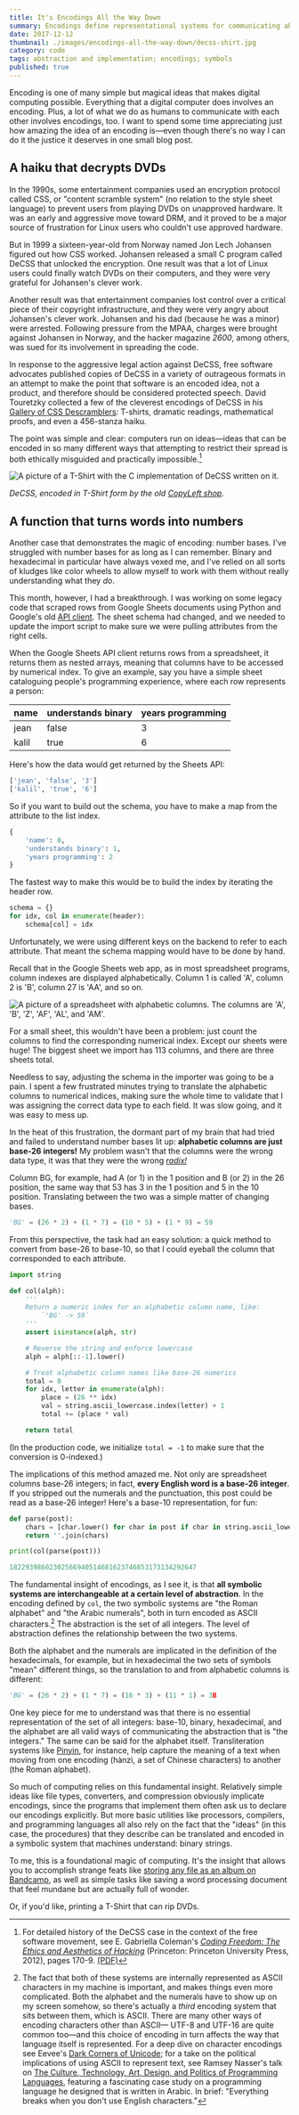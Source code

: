 ```yaml
---
title: It's Encodings All the Way Down
summary: Encodings define representational systems for communicating abstractions. That's why they let you do magical things, like use a haiku, or a T-Shirt, to decrypt DVDs.
date: 2017-12-12
thumbnail: ./images/encodings-all-the-way-down/decss-shirt.jpg
category: code
tags: abstraction and implementation; encodings; symbols
published: true
---
```


Encoding is one of many simple but magical ideas that makes digital computing possible.
Everything that a digital computer does involves an encoding. Plus, a lot of what we do as humans to
communicate with each other involves encodings, too. I want to spend some time
appreciating just how amazing the idea of an encoding is&mdash;even though there's
no way I can do it the justice it deserves in one small blog post.

## A haiku that decrypts DVDs

In the 1990s, some entertainment companies used
an encryption protocol called CSS, or "content scramble system" (no relation to
the style sheet language)
to prevent users from playing DVDs on unapproved hardware. It was an early and
aggressive move toward DRM, and it proved to be a major source of frustration for
Linux users who couldn't use approved hardware.

But in 1999 a sixteen-year-old from Norway named Jon Lech Johansen figured out how CSS worked.
Johansen released a small C program called DeCSS that unlocked the encryption.
One result was that a lot of Linux users could
finally watch DVDs on their computers, and they were very grateful for Johansen's clever work.

Another result was that entertainment companies lost control over a critical piece of their
copyright infrastructure, and they were very angry about Johansen's clever
work. Johansen and his dad (because he was a minor) were arrested. Following
pressure from the MPAA, charges were brought against Johansen in Norway, and
the hacker magazine *2600*, among others, was sued for its involvement in
spreading the code.

In response to the aggressive legal action against DeCSS, free software
advocates published copies of DeCSS in a variety of outrageous formats in an attempt to
make the point that software is an encoded idea, not a product, and therefore should be
considered protected speech. David Touretzky collected a few of the cleverest
encodings of DeCSS in his [Gallery of CSS
Descramblers](http://www.cs.cmu.edu/~dst/DeCSS/Gallery/): T-shirts, dramatic
readings, mathematical proofs, and even a 456-stanza haiku.

The point was simple and clear: computers run on ideas&mdash;ideas that can
be encoded in so many different ways that attempting to restrict their spread
is both ethically misguided and practically impossible.[^coleman]

<img class="img img-responsive center-block"
     alt="A picture of a T-Shirt with the C implementation of DeCSS written on it."
     src="/static/images/blog/encodings-all-the-way-down/decss-shirt.jpg" />

<p class="text-center small">
    <em>DeCSS, encoded in T-Shirt form by the old
    <a href="http://web.archive.org/web/20040310112358/http://www.copyleft.net:80/item.phtml?dynamic=1&referer=%2Fitem.phtml%3Fdynamic%3D1%26page%3Dproduct_276_back.phtml&page=product_271_front.phtml">CopyLeft shop</a>.</em>
</p>

## A function that turns words into numbers

Another case that demonstrates the magic of encoding: number bases.
I've struggled with number bases for as long as
I can remember. Binary and hexadecimal in particular have always
vexed me, and I've relied on all sorts of kludges like color wheels to allow myself to work with
them without really understanding what they _do_. 

This month, however, I had a breakthrough. I was working on some legacy
code that scraped rows from Google Sheets documents
using Python and Google's old
[API client](https://github.com/google/google-api-python-client). The sheet 
schema had changed, and we needed to update the import script to make
sure we were pulling attributes from the right cells.

When the Google Sheets API client returns rows from a
spreadsheet, it returns them as nested arrays, meaning that columns have to be
accessed by numerical index. To give an example, say you have a simple sheet
cataloguing people's programming experience, where each row represents a person:

<div class="row">
    <div class="col-xs-12 col-md-6">
        <table class="table table-responsive table-bordered">
            <thead>
                <tr>
                    <th>name</th>
                    <th>understands binary</th>
                    <th>years programming</th>
                </tr>
            </thead>
            <tbody>
                <tr>
                    <td>jean</td>
                    <td>false</td>
                    <td>3</td>
                </tr>
                <tr>
                    <td>kalil</td>
                    <td>true</td>
                    <td>6</td>
                </tr>
            </tbody>
        </table>
    </div>
</div>

Here's how the data would get returned by the Sheets API:

```python
['jean', 'false', '3']
['kalil', 'true', '6']
```

So if you want to build out the schema, you have to make a map from the
attribute to the list index.

```python
{
    'name': 0,
    'understands binary': 1,
    'years programming': 2
}
```

The fastest way to make this would be to build the index by iterating the header row.

```python
schema = {}
for idx, col in enumerate(header):
    schema[col] = idx
```

Unfortunately, we were using different keys on the backend to refer to each
attribute. That meant the schema mapping would have to be done by hand. 

Recall that in the Google Sheets web app, as in most spreadsheet programs,
column indexes are displayed alphabetically. Column 1 is called 'A', column 2
is 'B', column 27 is 'AA', and so on.

![A picture of a spreadsheet with alphabetic columns. The columns are 'A', 'B',
'Z', 'AF', 'AL', and
'AM'.](/static/images/blog/encodings-all-the-way-down/alphabetic-columns.png)

For a small sheet, this wouldn't have been a problem: just count the columns to 
find the corresponding numerical index. Except our sheets were huge!
The biggest sheet we import has 113 columns, and there are three sheets total. 

Needless to say, adjusting the schema in the importer was going to be a
pain. I spent a few frustrated minutes trying to translate the
alphabetic columns to numerical indices, making sure the whole time to validate
that I was assigning the correct data type to each field. It was slow going,
and it was easy to mess up.

In the heat of this frustration, the dormant part of my brain that had
tried and failed to understand number bases lit up: **alphabetic columns are just
base-26 integers!** My problem wasn't that the columns were the wrong data type,
it was that they were the wrong [_radix!_](https://en.wikipedia.org/wiki/Radix)

Column BG, for example, had A (or 1) in the 1
position and B (or 2) in the 26 position, the same way that 53 has 3 in the
1 position and 5 in the 10 position. Translating between the two was
a simple matter of changing bases.

```python
'BG' = (26 * 2) + (1 * 7) = (10 * 5) + (1 * 9) = 59
```

From this perspective, the task had an easy solution:
a quick method to convert from base-26 to base-10, so that I could eyeball
the column that corresponded to each attribute.

```python
import string

def col(alph):
    '''
    Return a numeric index for an alphabetic column name, like:
        `'BG' -> 59`
    '''
    assert isinstance(alph, str)

    # Reverse the string and enforce lowercase
    alph = alph[::-1].lower()

    # Treat alphabetic column names like base-26 numerics
    total = 0 
    for idx, letter in enumerate(alph):
        place = (26 ** idx)
        val = string.ascii_lowercase.index(letter) + 1
        total += (place * val)

    return total
```

(In the production code, we initialize `total = -1` to make sure that the
conversion is 0-indexed.)

The implications of this method amazed me. Not only are
spreadsheet columns base-26 integers; in fact, **every English word is a base-26
integer**. If you stripped out the numerals and the punctuation, this post could
be read as a base-26 integer! Here's a base-10 representation, for fun:

```python
def parse(post):
    chars = [char.lower() for char in post if char in string.ascii_lowercase]
    return ''.join(chars) 

print(col(parse(post)))

18229398602302566940514681623746853173134292647
```

The fundamental insight of encodings, as I see it, is that **all symbolic
systems are interchangeable at a certain level of abstraction**. In the
encoding defined by `col`, the two symbolic systems are "the Roman alphabet" and
"the Arabic numerals", both in turn encoded as ASCII characters.[^ascii] The abstraction
is the set of all integers. The level of abstraction defines the relationship between the two systems.

Both the alphabet and the numerals are implicated in the definition of the hexadecimals,
for example, but in hexadecimal the two sets of symbols "mean" different things,
so the translation to and from alphabetic columns is different:

```python
'BG' = (26 * 2) + (1 * 7) = (16 * 3) + (11 * 1) = 3B
```

One key piece for me to understand was that there is no essential representation
of the set of all integers: base-10, binary, hexadecimal, and the alphabet are
all valid ways of communicating the abstraction that is "the integers." The
same can be said for the alphabet itself. Transliteration systems like
[Pinyin](https://en.wikipedia.org/wiki/Pinyin), for
instance, help capture the meaning of a text when moving from one encoding
(hànzì, a set of Chinese characters) to another (the Roman alphabet).

So much of computing relies on this fundamental insight. Relatively simple ideas like
file types, converters, and compression obviously implicate encodings, since
the programs that implement them often ask us to declare our encodings
explicitly. But more basic utilities like processors, compilers, and
programming languages all also rely on the fact that the
"ideas" (in this case, the procedures) that they describe can be translated and encoded
in a symbolic system that machines understand: binary strings.

To me, this is a foundational magic of computing. It's the insight that allows you
to accomplish strange feats like [storing any file as an album on
Bandcamp](https://medium.com/@__Tux/using-bandcamp-as-a-backup-solution-3b6549d24579),
as well as simple tasks like saving a word processing document that feel mundane but
are actually full of wonder.

Or, if you'd like, printing a T-Shirt that can rip DVDs.

[^coleman]: For detailed history of the DeCSS case in the context of the
free software movement, see E. Gabriella Coleman's *[Coding Freedom: The Ethics
and Aesthetics of Hacking](https://press.princeton.edu/titles/9883.html)*
(Princeton: Princeton University Press, 2012), pages 170-9. [(PDF)](https://gabriellacoleman.org/Coleman-Coding-Freedom.pdf)

[^ascii]: The fact that both of these systems are internally represented as ASCII
characters in my machine is important, and makes things even more complicated.
Both the alphabet and the numerals have to show up on my screen somehow, so
there's actually a _third_ encoding system that sits between them, which is
ASCII. There are many other ways of encoding characters other than ASCII&mdash;
UTF-8 and UTF-16 are quite common too&mdash;and this choice of encoding in turn
affects the way that language itself is represented. For a deep dive on
character encodings see Eevee's [Dark Corners of
Unicode](https://eev.ee/blog/2015/09/12/dark-corners-of-unicode/); for a take
on the political implications of using ASCII to represent text, see Ramsey Nasser's
talk on [The Culture, Technology, Art, Design, and Politics of Programming
Languages](https://www.youtube.com/watch?v=VuuznaIus9k&feature=youtu.be&t=7m41s),
featuring a fascinating case study on a programming language he designed that
is written in Arabic. In brief: "Everything breaks when you don't use English
characters."
